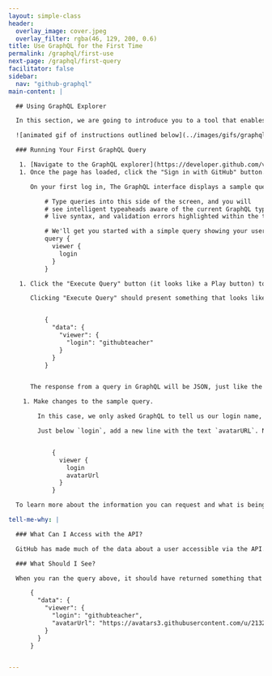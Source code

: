 ```yaml
---
layout: simple-class
header:
  overlay_image: cover.jpeg
  overlay_filter: rgba(46, 129, 200, 0.6)
title: Use GraphQL for the First Time
permalink: /graphql/first-use
next-page: /graphql/first-query
facilitator: false
sidebar:
  nav: "github-graphql"
main-content: |

  ## Using GraphQL Explorer

  In this section, we are going to introduce you to a tool that enables you to experiment with GraphQL quickly and easily.

  ![animated gif of instructions outlined below](../images/gifs/graphql/first-query.gif)

  ### Running Your First GraphQL Query

   1. [Navigate to the GraphQL explorer](https://developer.github.com/v4/explorer/).
   1. Once the page has loaded, click the "Sign in with GitHub" button. If you don't have a GitHub account, [here are some instructions for getting an account setup](https://help.github.com/articles/signing-up-for-a-new-github-account/).  

      On your first log in, The GraphQL interface displays a sample query in the left pane that should look like this:

          # Type queries into this side of the screen, and you will
          # see intelligent typeaheads aware of the current GraphQL type schema,
          # live syntax, and validation errors highlighted within the text.

          # We'll get you started with a simple query showing your username!
          query {
            viewer {
              login
            }
          }

   1. Click the "Execute Query" button (it looks like a Play button) to run the query that is in the left pane and display the results in the right pane.

      Clicking "Execute Query" should present something that looks like this:


          {
            "data": {
              "viewer": {
                "login": "githubteacher"
              }
            }
          }


      The response from a query in GraphQL will be JSON, just like the query itself, and is returned in the exact same format as the request.

    1. Make changes to the sample query.

        In this case, we only asked GraphQL to tell us our login name, but what if we wanted to know more?

        Just below `login`, add a new line with the text `avatarURL`. Now your query should look like this:


            {
              viewer {
                login
                avatarUrl
              }
            }

  To learn more about the information you can request and what is being returned, check out "Tell me why" below :point_down:.

tell-me-why: |

  ### What Can I Access with the API?

  GitHub has made much of the data about a user accessible via the API. To learn more about the data available to the User object, you can check out the [user reference documents on developer.github.com](https://developer.github.com/v4/reference/object/user/).

  ### What Should I See?

  When you ran the query above, it should have returned something that looks like this:

      {
        "data": {
          "viewer": {
            "login": "githubteacher",
            "avatarUrl": "https://avatars3.githubusercontent.com/u/2132216?v=3"
          }
        }
      }


---
```

